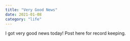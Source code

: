 ```yaml
---
title: "Very Good News"
date: 2021-01-08
category: "life"
---
```


I got very good news today! Post here for record keeping.